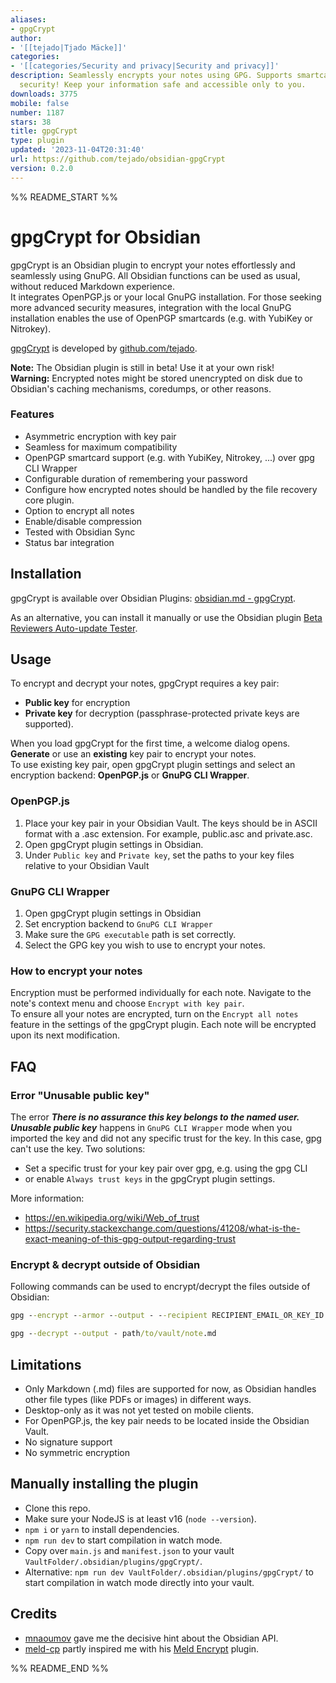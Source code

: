 ```yaml
---
aliases:
- gpgCrypt
author:
- '[[tejado|Tjado Mäcke]]'
categories:
- '[[categories/Security and privacy|Security and privacy]]'
description: Seamlessly encrypts your notes using GPG. Supports smartcards for enhanced
  security! Keep your information safe and accessible only to you.
downloads: 3775
mobile: false
number: 1187
stars: 38
title: gpgCrypt
type: plugin
updated: '2023-11-04T20:31:40'
url: https://github.com/tejado/obsidian-gpgCrypt
version: 0.2.0
---
```


%% README_START %%

# gpgCrypt for Obsidian

gpgCrypt is an Obsidian plugin to encrypt your notes effortlessly and seamlessly using GnuPG. All Obsidian functions can be used as usual, without reduced Markdown experience.  
It integrates OpenPGP.js or your local GnuPG installation. For those seeking more advanced security measures, integration with the local GnuPG installation enables the use of OpenPGP smartcards (e.g. with YubiKey or Nitrokey).

[gpgCrypt](https://github.com/tejado/obsidian-gpgCrypt) is developed by [github.com/tejado](https://github.com/tejado).

**Note:** The Obsidian plugin is still in beta! Use it at your own risk!  
**Warning:** Encrypted notes might be stored unencrypted on disk due to Obsidian's caching mechanisms, coredumps, or other reasons.

### Features

- Asymmetric encryption with key pair
- Seamless for maximum compatibility
- OpenPGP smartcard support (e.g. with YubiKey, Nitrokey, ...) over gpg CLI Wrapper
- Configurable duration of remembering your password
- Configure how encrypted notes should be handled by the file recovery core plugin.
- Option to encrypt all notes
- Enable/disable compression
- Tested with Obsidian Sync
- Status bar integration

## Installation

gpgCrypt is available over Obsidian Plugins: [obsidian.md - gpgCrypt](https://obsidian.md/plugins?search=gpgCrypt).

As an alternative, you can install it manually or use the Obsidian plugin [Beta Reviewers Auto-update Tester](https://github.com/TfTHacker/obsidian42-brat).

## Usage

To encrypt and decrypt your notes, gpgCrypt requires a key pair: 
- **Public key** for encryption
- **Private key** for decryption (passphrase-protected private keys are supported).

When you load gpgCrypt for the first time, a welcome dialog opens. **Generate** or use an **existing** key pair to encrypt your notes.  
To use existing key pair, open gpgCrypt plugin settings and select an encryption backend: **OpenPGP.js** or **GnuPG CLI Wrapper**.

### OpenPGP.js

1. Place your key pair in your Obsidian Vault. The keys should be in ASCII format with a .asc extension. For example, public.asc and private.asc.
2. Open gpgCrypt plugin settings in Obsidian.
3. Under `Public key` and `Private key`, set the paths to your key files relative to your Obsidian Vault

### GnuPG CLI Wrapper

1. Open gpgCrypt plugin settings in Obsidian
2. Set encryption backend to `GnuPG CLI Wrapper`
3. Make sure the `GPG executable` path is set correctly.
4. Select the GPG key you wish to use to encrypt your notes.

### How to encrypt your notes

Encryption must be performed individually for each note. Navigate to the note's context menu and choose `Encrypt with key pair`.  
To ensure all your notes are encrypted, turn on the `Encrypt all notes` feature in the settings of the gpgCrypt plugin. Each note will be encrypted upon its next modification.

## FAQ 

### Error "Unusable public key"
The error ***There is no assurance this key belongs to the named user. Unusable public key*** happens in `GnuPG CLI Wrapper` mode when you imported the key and did not any specific trust for the key. In this case, gpg can't use the key.
Two solutions:
- Set a specific trust for your key pair over gpg, e.g. using the gpg CLI
- or enable `Always trust keys` in the gpgCrypt plugin settings.

More information:
- https://en.wikipedia.org/wiki/Web_of_trust
- https://security.stackexchange.com/questions/41208/what-is-the-exact-meaning-of-this-gpg-output-regarding-trust

### Encrypt & decrypt outside of Obsidian

Following commands can be used to encrypt/decrypt the files outside of Obsidian:

```cmd
gpg --encrypt --armor --output - --recipient RECIPIENT_EMAIL_OR_KEY_ID path/to/vault/note.md
```

```cmd
gpg --decrypt --output - path/to/vault/note.md
```

## Limitations

- Only Markdown (.md) files are supported for now, as Obsidian handles other file types (like PDFs or images) in different ways.
- Desktop-only as it was not yet tested on mobile clients.
- For OpenPGP.js, the key pair needs to be located inside the Obsidian Vault.
- No signature support
- No symmetric encryption 

## Manually installing the plugin

- Clone this repo.
- Make sure your NodeJS is at least v16 (`node --version`).
- `npm i` or `yarn` to install dependencies.
- `npm run dev` to start compilation in watch mode.
- Copy over `main.js` and `manifest.json` to your vault `VaultFolder/.obsidian/plugins/gpgCrypt/`.
- Alternative: `npm run dev VaultFolder/.obsidian/plugins/gpgCrypt/` to start compilation in watch mode directly into your vault.

## Credits

- [mnaoumov](https://github.com/mnaoumov) gave me the decisive hint about the Obsidian API.
- [meld-cp](https://github.com/meld-cp) partly inspired me with his [Meld Encrypt](https://github.com/meld-cp/obsidian-encrypt) plugin.


%% README_END %%